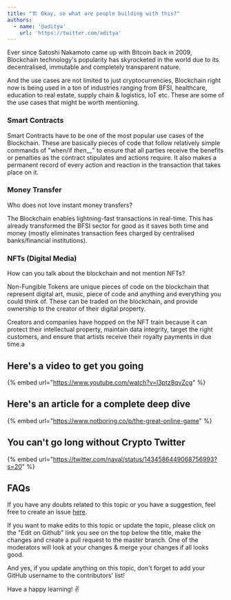 ```yaml
---
title: "🏗 Okay, so what are people building with this?"
authors:
  - name: '@aditya'
    url: 'https://twitter.com/aditya'
---
```


Ever since Satoshi Nakamoto came up with Bitcoin back in 2009, Blockchain technology's popularity has skyrocketed in the world due to its decentralised, immutable and completely transparent nature.

And the use cases are not limited to just cryptocurrencies, Blockchain right now is being used in a ton of industries ranging from BFSI, healthcare, education to real estate, supply chain & logistics, IoT etc. These are some of the use cases that might be worth mentioning.

### Smart Contracts

Smart Contracts have to be one of the most popular use cases of the Blockchain. These are basically pieces of code that follow relatively simple commands of "when/if _then_\_\_" to ensure that all parties receive the benefits or penalties as the contract stipulates and actions require. It also makes a permanent record of every action and reaction in the transaction that takes place on it.

### Money Transfer

Who does not love instant money transfers?

The Blockchain enables lightning-fast transactions in real-time. This has already transformed the BFSI sector for good as it saves both time and money (mostly eliminates transaction fees charged by centralised banks/financial institutions).&#x20;

### NFTs (Digital Media)

How can you talk about the blockchain and not mention NFTs?

Non-Fungible Tokens are unique pieces of code on the blockchain that represent digital art, music, piece of code and anything and everything you could think of. These can be traded on the blockchain, and provide ownership to the creator of their digital property.

Creators and companies have hopped on the NFT train because it can protect their intellectual property, maintain data integrity, target the right customers, and ensure that artists receive their royalty payments in due time.a

## Here's a video to get you going

{% embed url="https://www.youtube.com/watch?v=l3ptz8qvZcg" %}

## Here's an article for a complete deep dive

{% embed url="https://www.notboring.co/p/the-great-online-game" %}

## You can't go long without Crypto Twitter

{% embed url="https://twitter.com/naval/status/1434586449068756993?s=20" %}

## FAQs

If you have any doubts related to this topic or you have a suggestion, feel free to create an issue [here](https://github.com/SuperteamDAO/ground-zero/issues).

If you want to make edits to this topic or update the topic, please click on the "Edit on Github" link you see on the top below the title, make the changes and create a pull request to the master branch. One of the moderators will look at your changes & merge your changes if all looks good.

And yes, if you update anything on this topic, don't forget to add your GitHub username to the contributors' list!

Have a happy learning! ✌️
